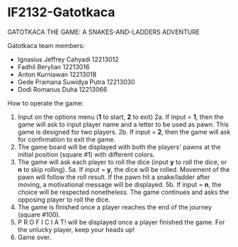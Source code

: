 # IF2132-Gatotkaca

GATOTKACA THE GAME: A SNAKES-AND-LADDERS ADVENTURE

Gatotkaca team members:
- Ignasius Jeffrey Cahyadi	  12213012
- Fadhil Berylian			        12213016
- Anton Kurniawan			        12213018
- Gede Pramana Suwidya Putra	12213030
- Dodi Romanus Duha		        12213066

How to operate the game:
1. Input on the options menu (**1** to start, **2** to exit)
2a. If input = **1**, then the game will ask to input player name and a letter to be used as pawn. This game is designed for two players.
2b. If input = **2**, then the game will ask for confirmation to exit the game.
3. The game board will be displayed with both the players' pawns at the initial position (square #1) with different colors.
4. The game will ask each player to roll the dice (input **y** to roll the dice, or **n** to skip rolling).
5a. If input = **y**, the dice will be rolled. Movement of the pawn will follow the roll result. If the pawn hit a snake/ladder after moving, a motivational message will be displayed.
5b. If input = **n**, the choice will be respected nonetheless. The game continues and asks the opposing player to roll the dice.
6. The game is finished once a player reaches the end of the journey (square #100).
7. P R O F I C I A T! will be displayed once a player finished the game. For the unlucky player, keep your heads up!
8. Game over.
